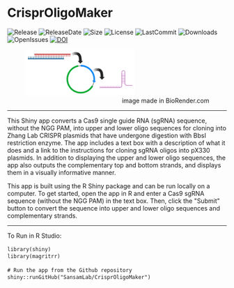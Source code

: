 # CrisprOligoMaker

![Release](https://img.shields.io/github/v/release/SansamLab/Cut_And_Run_Analysis_SnakeMake?include_prereleases)
![ReleaseDate](https://img.shields.io/github/release-date/SansamLab/CrisprOligoMaker)
![Size](https://img.shields.io/github/repo-size/SansamLab/CrisprOligoMaker)
![License](https://img.shields.io/github/license/SansamLab/CrisprOligoMaker)
![LastCommit](https://img.shields.io/github/last-commit/SansamLab/CrisprOligoMaker)
![Downloads](https://img.shields.io/github/downloads/SansamLab/CrisprOligoMaker/total)
![OpenIssues](https://img.shields.io/github/issues-raw/SansamLab/CrisprOligoMaker)
[![DOI](https://zenodo.org/badge/468099411.svg)](https://zenodo.org/badge/latestdoi/468099411)

<figure>
<img src="graphic.png" alt="Trulli" style="width:60%">
<figcaption align = "bottom" style=" text-align : right">image made in BioRender.com</figcaption>
</figure>


---

This Shiny app converts a Cas9 single guide RNA (sgRNA) sequence, without the NGG PAM, into upper and lower oligo sequences for cloning into Zhang Lab CRISPR plasmids that have undergone digestion with BbsI restriction enzyme. The app includes a text box with a description of what it does and a link to the instructions for cloning sgRNA oligos into pX330 plasmids. In addition to displaying the upper and lower oligo sequences, the app also outputs the complementary top and bottom strands, and displays them in a visually informative manner.

This app is built using the R Shiny package and can be run locally on a computer. To get started, open the app in R and enter a Cas9 sgRNA sequence (without the NGG PAM) in the text box. Then, click the "Submit" button to convert the sequence into upper and lower oligo sequences and complementary strands.

---

To Run in R Studio:
```
library(shiny)
library(magritrr)

# Run the app from the Github repository
shiny::runGitHub("SansamLab/CrisprOligoMaker")
```
